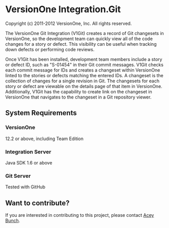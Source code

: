 # VersionOne Integration.Git #
Copyright (c) 2011-2012 VersionOne, Inc.
All rights reserved.

The VersionOne Git Integration (V1Git) creates a record of Git changesets in VersionOne, so the development team can quickly view all of the code changes for a story or defect. This visibility can be useful when tracking down defects or performing code reviews.

Once V1Git has been installed, development team members include a story or defect ID, such as "S-01454" in their Git commit messages. V1Git checks each commit message for IDs and creates a changeset within VersionOne linted to the stories or defects matching the entered IDs. A changeset is the collection of changes for a single revision in Git. The changesets for each story or defect are viewable on the details page of that item in VersionOne. Additionally, V1Git has the capability to create link on the changeset in VersionOne that navigates to the changeset in a Git repository viewer.

## System Requirements ##

### VersionOne ###
12.2 or above, including Team Edition

### Integration Server ###
Java SDK 1.6 or above

### Git Server ###
Tested with GitHub

## Want to contribute?
If you are interested in contributing to this project, please contact [Acey Bunch](mailto:acey.bunch@versionone.com).
